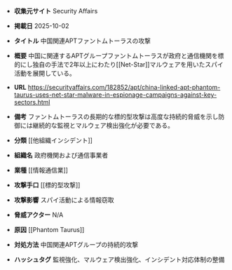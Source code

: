- **収集元サイト**
Security Affairs

- **掲載日**
2025-10-02

- **タイトル**
中国関連APTファントムトーラスの攻撃

- **概要**
中国に関連するAPTグループファントムトーラスが政府と通信機関を標的にし独自の手法で2年以上にわたり[[Net-Star]]マルウェアを用いたスパイ活動を展開している。

- **URL**
https://securityaffairs.com/182852/apt/china-linked-apt-phantom-taurus-uses-net-star-malware-in-espionage-campaigns-against-key-sectors.html

- **備考**
ファントムトーラスの長期的な標的型攻撃は高度な持続的脅威を示し防御には継続的な監視とマルウェア検出強化が必要である。

- **分類**
[[他組織インシデント]]

- **組織名**
政府機関および通信事業者

- **業種**
[[情報通信業]]

- **攻撃手口**
[[標的型攻撃]]

- **攻撃影響**
スパイ活動による情報窃取

- **脅威アクター**
N/A

- **原因**
[[Phantom Taurus]]

- **対処方法**
中国関連APTグループの持続的攻撃

- **ハッシュタグ**
監視強化、マルウェア検出強化、インシデント対応体制の整備
